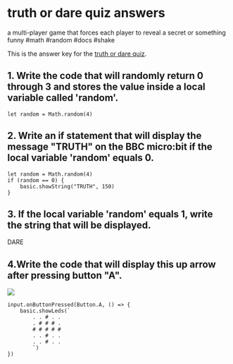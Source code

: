 # truth or dare quiz answers

a multi-player game that forces each player to reveal a secret or something funny #math #random #docs #shake

This is the answer key for the [truth or dare quiz](/microbit/lessons/truth-or-dare/quiz).

## 1. Write the code that will randomly return 0 through 3  and stores the value inside a local variable called 'random'.

```blocks
let random = Math.random(4)
```

## 2. Write an if statement that will display the message "TRUTH" on the BBC micro:bit  if the local variable 'random' equals 0. 

```blocks
let random = Math.random(4)
if (random == 0) {
    basic.showString("TRUTH", 150)
}
```

## 3. If the local variable 'random' equals 1, write the string that will be displayed. 

DARE

## 4.Write the code that will display this up arrow after pressing button "A".

![](/static/mb/lessons/truth-or-dare-0.png)

```blocks
input.onButtonPressed(Button.A, () => {
    basic.showLeds(`
        . . # . .
        . # # # .
        # # # # #
        . . # . .
        . . # . .
        `)
})

```

